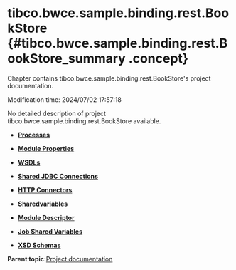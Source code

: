 # tibco.bwce.sample.binding.rest.BookStore {#tibco.bwce.sample.binding.rest.BookStore_summary .concept}

Chapter contains tibco.bwce.sample.binding.rest.BookStore's project documentation.

Modification time: 2024/07/02 17:57:18

No detailed description of project tibco.bwce.sample.binding.rest.BookStore available.

-   **[Processes](../../projects/tibco.bwce.sample.binding.rest.BookStore/common/process.md)**  

-   **[Module Properties](../../projects/tibco.bwce.sample.binding.rest.BookStore/common/substvar.md)**  

-   **[WSDLs](../../projects/tibco.bwce.sample.binding.rest.BookStore/common/wsdl.md)**  

-   **[Shared JDBC Connections](../../projects/tibco.bwce.sample.binding.rest.BookStore/common/sharedjdbc.md)**  

-   **[HTTP Connectors](../../projects/tibco.bwce.sample.binding.rest.BookStore/common/httpConnector.md)**  

-   **[Sharedvariables](../../projects/tibco.bwce.sample.binding.rest.BookStore/common/sharedvariable.md)**  

-   **[Module Descriptor](../../projects/tibco.bwce.sample.binding.rest.BookStore/common/moduleDescriptor.md)**  

-   **[Job Shared Variables](../../projects/tibco.bwce.sample.binding.rest.BookStore/common/jobsharedvariable.md)**  

-   **[XSD Schemas](../../projects/tibco.bwce.sample.binding.rest.BookStore/common/xsd.md)**  


**Parent topic:**[Project documentation](../../projects/projects.md)

